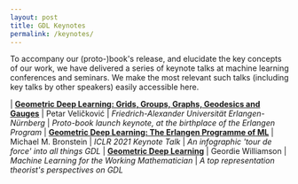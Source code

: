 ```yaml
---
layout: post
title: GDL Keynotes
permalink: /keynotes/
---
```


To accompany our (proto-)book's release, and elucidate the key concepts of our work, we have delivered a series of keynote talks at machine learning conferences and seminars. We make the most relevant such talks (including key talks by other speakers) easily accessible here.

| [**Geometric Deep Learning: Grids, Groups, Graphs, Geodesics and Gauges**](https://www.youtube.com/watch?v=9cxhvQK9ALQ) | Petar Veličković | _Friedrich-Alexander Universität Erlangen-Nürnberg_ | _Proto-book launch keynote, at the birthplace of the Erlangen Program_
| [**Geometric Deep Learning: The Erlangen Programme of ML**](https://www.youtube.com/watch?v=w6Pw4MOzMuo) | Michael M. Bronstein | _ICLR 2021 Keynote Talk_ | _An infographic 'tour de force' into all things GDL_
| [**Geometric Deep Learning**](https://www.youtube.com/watch?v=7pRIjJ_u2_c) | Geordie Williamson | _Machine Learning for the Working Mathematician_ | _A top representation theorist's perspectives on GDL_
